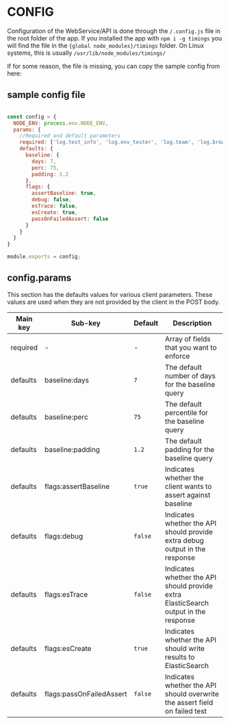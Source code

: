 # CONFIG

Configuration of the WebService/API is done through the `/.config.js` file in the root folder of the app. If you installed the app with `npm i -g timings` you will find the file in the `{global node_modules}/timings` folder. On Linux systems, this is usually `/usr/lib/node_modules/timings/`

If for some reason, the file is missing, you can copy the sample config from here:

## sample config file

```javascript

const config = {
  NODE_ENV: process.env.NODE_ENV,
  params: {
    //Required and default parameters
    required: ['log.test_info', 'log.env_tester', 'log.team', 'log.browser', 'log.env_target'],
    defaults: {
      baseline: {
        days: 7,
        perc: 75,
        padding: 1.2
      },
      flags: {
        assertBaseline: true,
        debug: false,
        esTrace: false,
        esCreate: true,
        passOnFailedAssert: false
      }
    }
  }
}

module.exports = config;

```

## config.params

This section has the defaults values for various client parameters. These values are used when they are not provided by the client in the POST body.

|Main key|Sub-key|Default|Description|
|--------|------------|-------|-----------|
|required|-|-|Array of fields that you want to enforce|
|defaults|baseline:days|`7`|The default number of days for the baseline query|
|defaults|baseline:perc|`75`|The default percentile for the baseline query|
|defaults|baseline:padding|`1.2`|The default padding for the baseline query|
|defaults|flags:assertBaseline|`true`|Indicates whether the client wants to assert against baseline|
|defaults|flags:debug|`false`|Indicates whether the API should provide extra debug output in the response|
|defaults|flags:esTrace|`false`|Indicates whether the API should provide extra ElasticSearch output in the response|
|defaults|flags:esCreate|`true`|Indicates whether the API should write results to ElasticSearch|
|defaults|flags:passOnFailedAssert|`false`|Indicates whether the API should overwrite the assert field on failed test|
